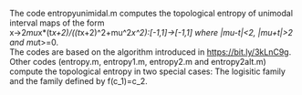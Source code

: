 The code entropyunimidal.m computes the topological entropy of unimodal interval maps of the form 
<br /> x->2*mu*x*(t*x+2)/((t*x+2)^2+mu^2*x^2):[-1,1]->[-1,1] where |mu-t|<2, |mu+t|>2 and mu*t>=0. 
<br /> The codes are based on the algorithm introduced in https://bit.ly/3kLnC9g. 
<br /> Other codes (entropy.m, entropy1.m, entropy2.m and entropy2alt.m) compute the topological entropy in two special cases: The logisitic family and the family defined by f(c_1)=c_2.
